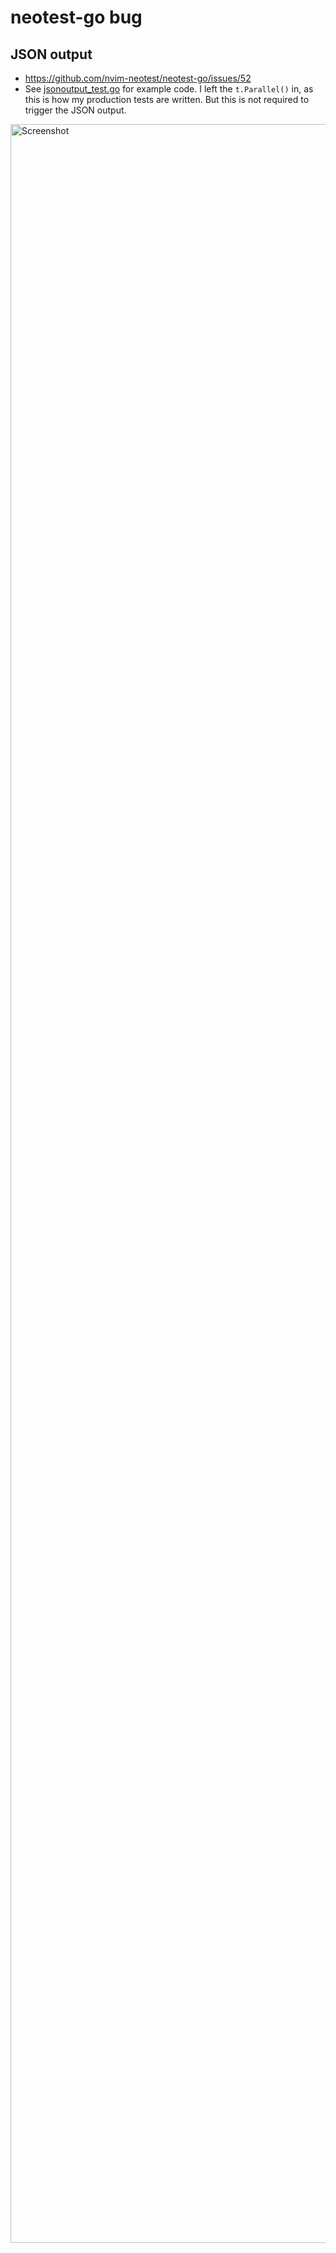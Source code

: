 # neotest-go bug

## JSON output

- https://github.com/nvim-neotest/neotest-go/issues/52
- See [jsonoutput_test.go](jsonoutput_test.go) for example code. I left the `t.Parallel()` in, as this is how my production tests are written. But this is not required to trigger the JSON output.

<img width="3390" alt="Screenshot" src="https://github.com/fredrikaverpil/go-playground/assets/994357/db90a22e-da8a-4768-9d96-3d0e0520b46e">
